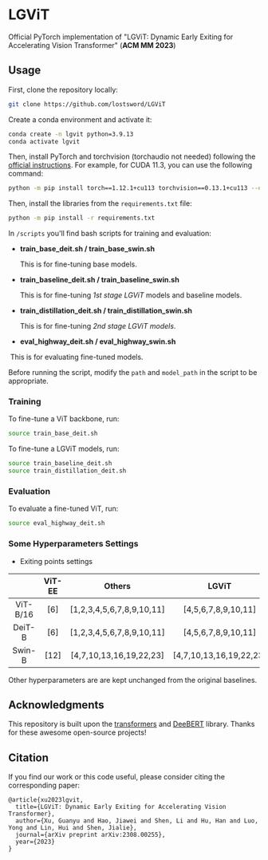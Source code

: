 # LGViT

Official PyTorch implementation of "LGViT: Dynamic Early Exiting for Accelerating Vision Transformer" (**ACM MM 2023**)

## Usage

First, clone the repository locally:

```bash
git clone https://github.com/lostsword/LGViT
```

Create a conda environment and activate it:

```bash
conda create -n lgvit python=3.9.13
conda activate lgvit
```

Then, install PyTorch and torchvision (torchaudio not needed) following the [official instructions](https://pytorch.org/get-started/locally/). For example, for CUDA 11.3, you can use the following command:

```bash
python -m pip install torch==1.12.1+cu113 torchvision==0.13.1+cu113 --extra-index-url https://download.pytorch.org/whl/cu113
```

Then, install the libraries from the `requirements.txt` file:
  
```bash
python -m pip install -r requirements.txt
```

In `/scripts` you'll find bash scripts for training and evaluation:

- **train_base_deit.sh / train_base_swin.sh**

  This is for fine-tuning base models.

- **train_baseline_deit.sh / train_baseline_swin.sh**

  This is for fine-tuning *1st stage LGViT* models and baseline models.

- **train_distillation_deit.sh / train_distillation_swin.sh**

  This is for fine-tuning *2nd stage  LGViT models*.

- **eval_highway_deit.sh / eval_highway_swin.sh**

​		This is for evaluating fine-tuned models.

Before running the script, modify the `path` and `model_path` in the script to be appropriate.

### Training

To fine-tune a ViT backbone, run:

```bash
source train_base_deit.sh
```

To fine-tune a LGViT models, run:

```bash
source train_baseline_deit.sh
source train_distillation_deit.sh
```

### Evaluation

To evaluate a fine-tuned ViT, run:

```bash
source eval_highway_deit.sh
```



### Some Hyperparameters Settings


- Exiting points settings

|          | ViT-EE |          Others           |          LGViT          |
| :------: | :----: | :-----------------------: | :---------------------: |
| ViT-B/16 |  [6]   | [1,2,3,4,5,6,7,8,9,10,11] |   [4,5,6,7,8,9,10,11]   |
|  DeiT-B  |  [6]   | [1,2,3,4,5,6,7,8,9,10,11] |   [4,5,6,7,8,9,10,11]   |
|  Swin-B  |  [12]  |  [4,7,10,13,16,19,22,23]  | [4,7,10,13,16,19,22,23] |

Other hyperparameters are are kept unchanged from the original baselines.



## Acknowledgments

This repository is built upon the [transformers](https://github.com/huggingface/transformers) and [DeeBERT](https://github.com/castorini/DeeBERT) library. Thanks for these awesome open-source projects!

## Citation

If you find our work or this code useful, please consider citing the corresponding paper:
```
@article{xu2023lgvit,
  title={LGViT: Dynamic Early Exiting for Accelerating Vision Transformer},
  author={Xu, Guanyu and Hao, Jiawei and Shen, Li and Hu, Han and Luo, Yong and Lin, Hui and Shen, Jialie},
  journal={arXiv preprint arXiv:2308.00255},
  year={2023}
}
```